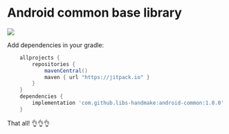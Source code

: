 Android common base library
=====
[![](https://jitpack.io/v/libs-handmake/android-common.svg)](https://jitpack.io/#libs-handmake/android-common)

Add dependencies in your gradle:
```gradle
    allprojects {
        repositories {
            mavenCentral()
            maven { url "https://jitpack.io" }
        }
    }
    dependencies {
        implementation 'com.github.libs-handmake:android-common:1.0.0'
    }
```

That all! 👌👌👌


